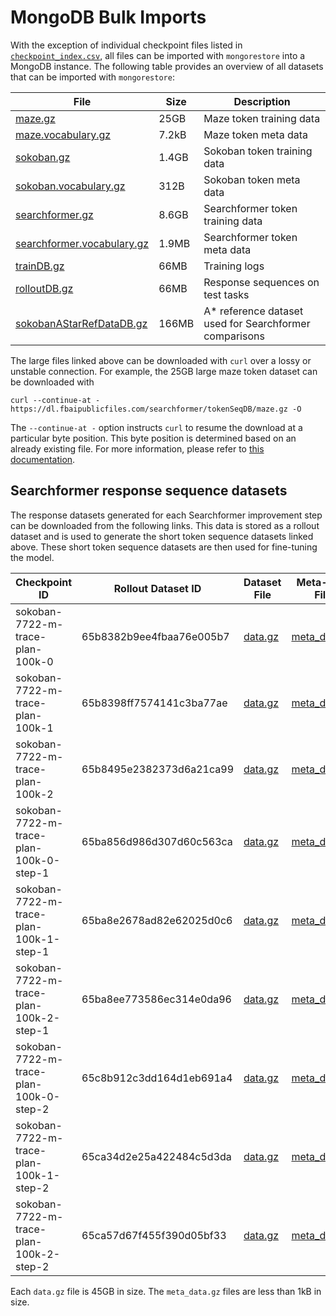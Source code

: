 # MongoDB Bulk Imports

With the exception of individual checkpoint files listed in [`checkpoint_index.csv`](checkpoint_index.csv), all files can be imported with `mongorestore` into a MongoDB instance.
The following table provides an overview of all datasets that can be imported with `mongorestore`:

| File                                                                                                            | Size  | Description                                            |
| --                                                                                                              | ---   | ---                                                    |
| [maze.gz                   ](https://dl.fbaipublicfiles.com/searchformer/tokenSeqDB/maze.gz                   ) | 25GB  | Maze token training data                               |
| [maze.vocabulary.gz        ](https://dl.fbaipublicfiles.com/searchformer/tokenSeqDB/maze.vocabulary.gz        ) | 7.2kB | Maze token meta data                                   |
| [sokoban.gz                ](https://dl.fbaipublicfiles.com/searchformer/tokenSeqDB/sokoban.gz                ) | 1.4GB | Sokoban token training data                            |
| [sokoban.vocabulary.gz     ](https://dl.fbaipublicfiles.com/searchformer/tokenSeqDB/sokoban.vocabulary.gz     ) | 312B  | Sokoban token meta data                                |
| [searchformer.gz           ](https://dl.fbaipublicfiles.com/searchformer/tokenSeqDB/searchformer.gz           ) | 8.6GB | Searchformer token training data                       |
| [searchformer.vocabulary.gz](https://dl.fbaipublicfiles.com/searchformer/tokenSeqDB/searchformer.vocabulary.gz) | 1.9MB | Searchformer token meta data                           |
| [trainDB.gz                ](https://dl.fbaipublicfiles.com/searchformer/trainDB.gz                           ) | 66MB  | Training logs                                          |
| [rolloutDB.gz              ](https://dl.fbaipublicfiles.com/searchformer/rolloutDB.gz                         ) | 66MB  | Response sequences on test tasks                       |
| [sokobanAStarRefDataDB.gz  ](https://dl.fbaipublicfiles.com/searchformer/sokobanAStarRefDataDB.gz             ) | 166MB | A* reference dataset used for Searchformer comparisons |

The large files linked above can be downloaded with `curl` over a lossy or unstable connection. 
For example, the 25GB large maze token dataset can be downloaded with

```
curl --continue-at - https://dl.fbaipublicfiles.com/searchformer/tokenSeqDB/maze.gz -O
```

The `--continue-at -` option instructs `curl` to resume the download at a particular byte position.
This byte position is determined based on an already existing file.
For more information, please refer to [this documentation](https://everything.curl.dev/usingcurl/downloads/resume.html).

## Searchformer response sequence datasets

The response datasets generated for each Searchformer improvement step can be downloaded from the following links.
This data is stored as a rollout dataset and is used to generate the short token sequence datasets linked above.
These short token sequence datasets are then used for fine-tuning the model.

| Checkpoint ID                           | Rollout Dataset ID       | Dataset File                                                                                      | Meta-data File                                                                                              |
| ---                                     | ---                      | ---                                                                                               | ---                                                                                                         |
| sokoban-7722-m-trace-plan-100k-0        | 65b8382b9ee4fbaa76e005b7 | [data.gz](https://dl.fbaipublicfiles.com/searchformer/rolloutDB/train/65b8382b9ee4fbaa76e005b7/data.gz) | [meta_data.gz](https://dl.fbaipublicfiles.com/searchformer/rolloutDB/train/65b8382b9ee4fbaa76e005b7/meta_data.gz) |
| sokoban-7722-m-trace-plan-100k-1        | 65b8398ff7574141c3ba77ae | [data.gz](https://dl.fbaipublicfiles.com/searchformer/rolloutDB/train/65b8398ff7574141c3ba77ae/data.gz) | [meta_data.gz](https://dl.fbaipublicfiles.com/searchformer/rolloutDB/train/65b8398ff7574141c3ba77ae/meta_data.gz) |
| sokoban-7722-m-trace-plan-100k-2        | 65b8495e2382373d6a21ca99 | [data.gz](https://dl.fbaipublicfiles.com/searchformer/rolloutDB/train/65b8495e2382373d6a21ca99/data.gz) | [meta_data.gz](https://dl.fbaipublicfiles.com/searchformer/rolloutDB/train/65b8495e2382373d6a21ca99/meta_data.gz) |
| sokoban-7722-m-trace-plan-100k-0-step-1 | 65ba856d986d307d60c563ca | [data.gz](https://dl.fbaipublicfiles.com/searchformer/rolloutDB/train/65ba856d986d307d60c563ca/data.gz) | [meta_data.gz](https://dl.fbaipublicfiles.com/searchformer/rolloutDB/train/65ba856d986d307d60c563ca/meta_data.gz) |
| sokoban-7722-m-trace-plan-100k-1-step-1 | 65ba8e2678ad82e62025d0c6 | [data.gz](https://dl.fbaipublicfiles.com/searchformer/rolloutDB/train/65ba8e2678ad82e62025d0c6/data.gz) | [meta_data.gz](https://dl.fbaipublicfiles.com/searchformer/rolloutDB/train/65ba8e2678ad82e62025d0c6/meta_data.gz) |
| sokoban-7722-m-trace-plan-100k-2-step-1 | 65ba8ee773586ec314e0da96 | [data.gz](https://dl.fbaipublicfiles.com/searchformer/rolloutDB/train/65ba8ee773586ec314e0da96/data.gz) | [meta_data.gz](https://dl.fbaipublicfiles.com/searchformer/rolloutDB/train/65ba8ee773586ec314e0da96/meta_data.gz) |
| sokoban-7722-m-trace-plan-100k-0-step-2 | 65c8b912c3dd164d1eb691a4 | [data.gz](https://dl.fbaipublicfiles.com/searchformer/rolloutDB/train/65c8b912c3dd164d1eb691a4/data.gz) | [meta_data.gz](https://dl.fbaipublicfiles.com/searchformer/rolloutDB/train/65c8b912c3dd164d1eb691a4/meta_data.gz) |
| sokoban-7722-m-trace-plan-100k-1-step-2 | 65ca34d2e25a422484c5d3da | [data.gz](https://dl.fbaipublicfiles.com/searchformer/rolloutDB/train/65ca34d2e25a422484c5d3da/data.gz) | [meta_data.gz](https://dl.fbaipublicfiles.com/searchformer/rolloutDB/train/65ca34d2e25a422484c5d3da/meta_data.gz) |
| sokoban-7722-m-trace-plan-100k-2-step-2 | 65ca57d67f455f390d05bf33 | [data.gz](https://dl.fbaipublicfiles.com/searchformer/rolloutDB/train/65ca57d67f455f390d05bf33/data.gz) | [meta_data.gz](https://dl.fbaipublicfiles.com/searchformer/rolloutDB/train/65ca57d67f455f390d05bf33/meta_data.gz) |

Each `data.gz` file is 45GB in size.
The `meta_data.gz` files are less than 1kB in size.
